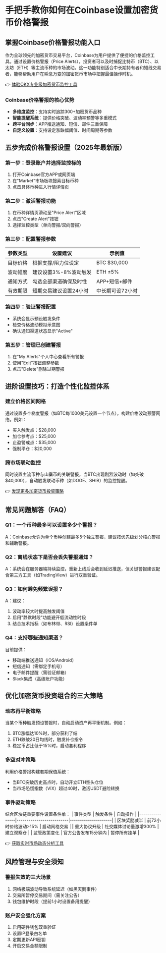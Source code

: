 # 手把手教你如何在Coinbase设置加密货币价格警报

## 掌握Coinbase价格警报功能入口

作为全球领先的加密货币交易平台，Coinbase为用户提供了便捷的价格监控工具。通过设置价格警报（Price Alerts），投资者可以及时捕捉比特币（BTC）、以太坊（ETH）等主流币种的市场波动。这一功能特别适合中长期持有者和短线交易者，能够帮助用户在瞬息万变的加密货币市场中把握最佳操作时机。

👉 [体验OKX专业级加密货币监控工具](https://bit.ly/okx_welcome)

### Coinbase价格警报的核心优势
- **多维度监控**：支持实时追踪300+加密货币品种
- **智能提醒系统**：提供价格突破、波动率预警等多重模式
- **跨平台同步**：APP推送通知、短信、邮件三重保障
- **自定义设置**：支持设定涨跌幅阈值、时间周期等参数

## 五步完成价格警报设置（2025年最新版）

### 第一步：登录账户并选择监控标的
1. 打开Coinbase官方APP或网页端
2. 在"Market"市场板块搜索目标币种
3. 点击具体币种进入行情详情页

### 第二步：激活警报功能
1. 在币种详情页滑动至"Price Alert"区域
2. 点击"Create Alert"按钮
3. 选择监控类型（单向警报/双向警报）

### 第三步：配置警报参数
| 参数类型       | 设置建议                  | 示例值              |
|----------------|---------------------------|---------------------|
| 目标价格       | 根据支撑/阻力位设定        | BTC $30,000         |
| 波动幅度       | 建议设置3%-8%波动触发     | ETH ±5%             |
| 通知方式       | 勾选全部渠道确保及时性    | APP+短信+邮件       |
| 有效期限       | 短期交易建议设置24小时    | 中长期可设72小时     |

### 第四步：验证警报配置
- 系统会显示预设触发条件
- 检查价格波动模拟示意图
- 确认通知渠道状态显示"Active"

### 第五步：管理已创建警报
1. 在"My Alerts"个人中心查看所有警报
2. 使用"Edit"按钮调整参数
3. 点击"Delete"删除过期警报

## 进阶设置技巧：打造个性化监控体系

### 建立价格区间网格
通过设置多个梯度警报（如BTC每1000美元设置一个节点），构建价格波动预警网络。例如：
- 买入触发点：$28,000
- 加仓参考点：$25,000
- 止盈警戒点：$35,000
- 强制平仓：$20,000

### 跨市场联动监控
同时设置主流币种与山寨币的关联警报，当BTC出现剧烈波动时（如突破$40,000），自动触发联动币种（如DOGE、SHIB）的监控提醒。

👉 [发现更多加密货币投资策略](https://bit.ly/okx_welcome)

## 常见问题解答（FAQ）

### Q1：一个币种最多可以设置多少个警报？
A：Coinbase允许为单个币种创建最多5个独立警报，建议按优先级划分核心警报和辅助警报。

### Q2：离线状态下是否会丢失警报通知？
A：系统会在服务器端持续监控，重新上线后会收到延迟推送，但关键警报建议配合第三方工具（如TradingView）进行双重验证。

### Q3：如何避免频繁误报？
A：建议：
1. 波动率较大时提高触发阈值
2. 启用"静默时段"功能避开低流动性时段
3. 结合技术指标（如布林带、RSI）设置条件单

### Q4：支持哪些通知渠道？
目前提供：
- 移动端推送通知（iOS/Android）
- 短信通知（需绑定手机号）
- 电子邮件提醒（需验证邮箱）
- Slack集成（高级账户功能）

## 优化加密货币投资组合的三大策略

### 动态再平衡策略
当某个币种触发预设警报时，自动启动资产再平衡机制。例如：
1. BTC涨幅达10%时，部分获利了结
2. ETH跌破20日均线时，触发补仓指令
3. 稳定币占比低于15%时，启动套利程序

### 多空对冲策略
利用价格警报构建套期保值系统：
- 当BTC突破历史高点时，自动开立ETH空头仓位
- 当市场恐慌指数（VIX）超过40时，激活USDT避险转换

### 事件驱动策略
结合区块链重要事件设置条件单：
| 事件类型       | 触发条件                 | 自动操作            |
|----------------|--------------------------|---------------------|
| 区块奖励减半   | 前72小时价格波动>15%     | 启动网格交易        |
| 重大协议升级   | 社交媒体讨论量激增300%   | 建立观察仓          |
| 监管政策变化   | 官方公告发布15分钟内     | 暂停所有挂单        |

👉 [获取实时市场动态分析工具](https://bit.ly/okx_welcome)

## 风险管理与安全须知

### 警报失效的三大场景
1. 网络极端波动导致系统延迟（如黑天鹅事件）
2. 交易所暂停交易期间（需关注公告）
3. 钱包维护时段（提前1小时设置备用提醒）

### 账户安全强化方案
1. 启用硬件钱包双重验证
2. 设置IP登录白名单
3. 定期更新API密钥
4. 开启交易金额限制
